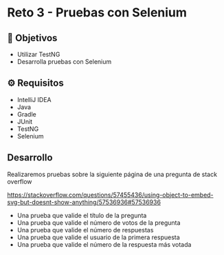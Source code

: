 # Reto 3 - Pruebas con Selenium

## :dart: Objetivos

- Utilizar TestNG
- Desarrolla pruebas con Selenium

## ⚙ Requisitos

- IntelliJ IDEA
- Java
- Gradle
- JUnit
- TestNG
- Selenium

## Desarrollo

Realizaremos pruebas sobre la siguiente página de una pregunta de stack overflow

https://stackoverflow.com/questions/57455436/using-object-to-embed-svg-but-doesnt-show-anything/57536936#57536936

- Una prueba que valide el título de la pregunta
- Una prueba que valide el número de votos de la pregunta
- Una prueba que valide el número de respuestas
- Una prueba que valide el usuario de la primera respuesta
- Una prueba que valide el número de la respuesta más votada 